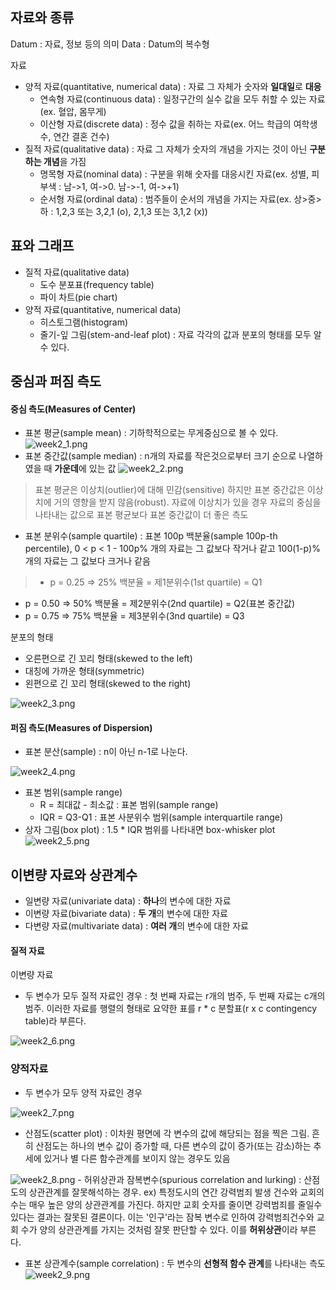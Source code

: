 ## 자료와 종류

Datum : 자료, 정보 등의 의미
Data : Datum의 복수형

자료
- 양적 자료(quantitative, numerical data) : 자료 그 자체가 숫자와 **일대일**로 **대응**
  - 연속형 자료(continuous data) : 일정구간의 실수 값을 모두 취할 수 있는 자료(ex. 혈압, 몸무게)
  - 이산형 자료(discrete data) : 정수 값을 취하는 자료(ex. 어느 학급의 여학생 수, 연간 결혼 건수)
- 질적 자료(qualitative data) : 자료 그 자체가 숫자의 개념을 가지는 것이 아닌 **구분하는 개념**을 가짐
  - 명목형 자료(nominal data) : 구분을 위해 숫자를 대응시킨 자료(ex. 성별, 피부색 : 남->1, 여->0. 남->-1, 여->+1)
  - 순서형 자료(ordinal data) : 범주들이 순서의 개념을 가지는 자료(ex. 상>중>하 : 1,2,3 또는 3,2,1 (o), 2,1,3 또는 3,1,2 (x))

## 표와 그래프

- 질적 자료(qualitative data)
  - 도수 분포표(frequency table)
  - 파이 차트(pie chart)
- 양적 자료(quantitative, numerical data)
  - 히스토그램(histogram)
  - 줄기-잎 그림(stem-and-leaf plot) : 자료 각각의 값과 분포의 형태를 모두 알 수 있다.

## 중심과 퍼짐 측도

#### 중심 측도(Measures of Center)
- 표본 평균(sample mean) : 기하학적으로는 무게중심으로 볼 수 있다.
![week2_1.png](images/week2_1.png)
- 표본 중간값(sample median) : n개의 자료를 작은것으로부터 크기 순으로 나열하였을 때 **가운데**에 있는 값
![week2_2.png](images/week2_2.png)
 > 표본 평균은 이상치(outlier)에 대해 민감(sensitive) 하지만 표본 중간값은 이상치에 거의 영향을 받지 않음(robust). 자료에 이상치가 있을 경우 자료의 중심을 나타내는 값으로 표본 평균보다 표본 중간값이 더 좋은 측도
- 표본 분위수(sample quartile) : 표본 100p 백분율(sample 100p-th percentile), 0 < p < 1 - 100p% 개의 자료는 그 값보다 작거나 같고 100(1-p)% 개의 자료는 그 값보다 크거나 같음
 > - p = 0.25 => 25% 백분율 = 제1분위수(1st quartile) = Q1
 - p = 0.50 => 50% 백분율 = 제2분위수(2nd quartile) = Q2(표본 중간값)
 - p = 0.75 => 75% 백분율 = 제3분위수(3nd quartile) = Q3    

분포의 형태
- 오른편으로 긴 꼬리 형태(skewed to the left)
- 대칭에 가까운 형태(symmetric)
- 왼편으로 긴 꼬리 형태(skewed to the right)

![week2_3.png](images/week2_3.png)

#### 퍼짐 측도(Measures of Dispersion)
- 표본 분산(sample) : n이 아닌 n-1로 나눈다.

![week2_4.png](images/week2_4.png)
- 표본 범위(sample range)
  - R = 최대값 - 최소값 : 표본 범위(sample range)    
  - IQR = Q3-Q1 : 표본 사분위수 범위(sample interquartile range)
- 상자 그림(box plot) : 1.5 * IQR 범위를 나타내면 box-whisker plot
![week2_5.png](images/week2_5.png)

## 이변량 자료와 상관계수

- 일변량 자료(univariate data) : **하나**의 변수에 대한 자료
- 이변량 자료(bivariate data) : **두 개**의 변수에 대한 자료
- 다변량 자료(multivariate data) : **여러 개**의 변수에 대한 자료

#### 질적 자료
이변량 자료
- 두 변수가 모두 질적 자료인 경우 : 첫 번째 자료는 r개의 범주, 두 번째 자료는 c개의 범주. 이러한 자료를 행렬의 형태로 요약한 표를 r * c 분할표(r x c contingency table)라 부른다.

![week2_6.png](images/week2_6.png)

### 양적자료
- 두 변수가 모두 양적 자료인 경우

![week2_7.png](images/week2_7.png)
  - 산점도(scatter plot) : 이차원 평면에 각 변수의 값에 해당되는 점을 찍은 그림. 흔히 산점도는 하나의 변수 값이 증가할 때, 다른 변수의 값이 증가(또는 감소)하는 추세에 있거나 별 다른 함수관계를 보이지 않는 경우도 있음

  ![week2_8.png](images/week2_8.png)
    - 허위상관과 잠복변수(spurious correlation and lurking) : 산점도의 상관관계를 잘못해석하는 경우. ex) 특정도시의 연간 강력범죄 발생 건수와 교회의 수는 매우 높은 양의 상관관계를 가진다. 하지만 교회 숫자를 줄이면 강력범죄를 줄일수 있다는 결과는 잘못된 결론이다. 이는 '인구'라는 잠복 변수로 인하여 강력범죄건수와 교회 수가 양의 상관관계를 가지는 것처럼 잘못 판단할 수 있다. 이를 **허위상관**이라 부른다.
  - 표본 상관계수(sample correlation) : 두 변수의 **선형적 함수 관계**를 나타내는 측도
  ![week2_9.png](images/week2_9.png)
